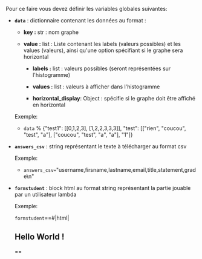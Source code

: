 Pour ce faire vous devez définir les variables globales suivantes:

- **`data`** : dictionnaire contenant les données au format : 

    - **key   :** str : nom graphe

    - **value :** list : Liste contenant les labels (valeurs possibles) et les values (valeurs), ainsi qu'une option spécifiant si le graphe sera horizontal
        
        - **labels :** list : valeurs possibles (seront représentées sur l'histogramme)

        - **values :** list : valeurs à afficher dans l'histogramme

        - _<Optional>_ **horizontal_display**: Object : spécifie si le graphe doit être affiché en horizontal

    Exemple: 
    
    - `data` %  {"test1": [[0,1,2,3], [1,2,2,3,3,3]], "test":  [["rien", "coucou", "test", "a"], ["coucou", "test", "a", "a"], "1"]}

- **`answers_csv`** : string représentant le texte à télécharger au format csv

    Exemple: 
    
    - `answers_csv=`"username,firsname,lastname,email,title,statement,grade\\n"

- **`formstudent`** : block html au format string représentant la partie jouable par un utilisateur lambda

    Exemple: 
    
    `formstudent`==#|html|

    <h2> Hello World ! </h2>
    
    ==